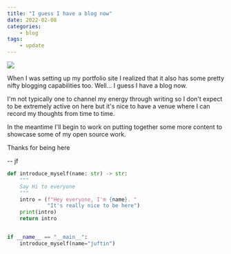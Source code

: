 ```yaml
---
title: "I guess I have a blog now"
date: 2022-02-08
categories:
    - blog 
tags:
    - update
---
```


<style>
.such-empty {
  max-width: 100%;
}

</style>

<img src="https://i.imgur.com/tN0RDLH.jpeg" class="such-empty">

When I was setting up my portfolio site I realized that it also has some pretty nifty blogging
capabilities too. Well... I guess I have a blog now.

I'm not typically one to channel my energy through writing so I don't expect to be extremely active
on here but it's nice to have a venue where I can record my thoughts from time to time.

In the meantime I'll begin to work on putting together some more content to showcase some of my open
source work.

Thanks for being here

-- jf

```python
def introduce_myself(name: str) -> str:
    """
    Say Hi to everyone
    """
    intro = (f"Hey everyone, I'm {name}. "
             "It's really nice to be here")
    print(intro)
    return intro


if __name__ == "__main__":
    introduce_myself(name="juftin")
```
